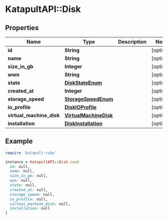 # KatapultAPI::Disk

## Properties

| Name | Type | Description | Notes |
| ---- | ---- | ----------- | ----- |
| **id** | **String** |  | [optional] |
| **name** | **String** |  | [optional] |
| **size_in_gb** | **Integer** |  | [optional] |
| **wwn** | **String** |  | [optional] |
| **state** | [**DiskStateEnum**](DiskStateEnum.md) |  | [optional] |
| **created_at** | **Integer** |  | [optional] |
| **storage_speed** | [**StorageSpeedEnum**](StorageSpeedEnum.md) |  | [optional] |
| **io_profile** | [**DiskIOProfile**](DiskIOProfile.md) |  | [optional] |
| **virtual_machine_disk** | [**VirtualMachineDisk**](VirtualMachineDisk.md) |  | [optional] |
| **installation** | [**DiskInstallation**](DiskInstallation.md) |  | [optional] |

## Example

```ruby
require 'katapult-ruby'

instance = KatapultAPI::Disk.new(
  id: null,
  name: null,
  size_in_gb: null,
  wwn: null,
  state: null,
  created_at: null,
  storage_speed: null,
  io_profile: null,
  virtual_machine_disk: null,
  installation: null
)
```

